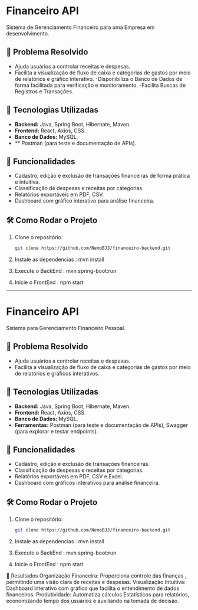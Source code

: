 # Financeiro API
Sistema de Gerenciamento Financeiro para uma  Empresa em desenvolvimento.

## 🚀 Problema Resolvido
- Ajuda usuários a controlar receitas e despesas.
- Facilita a visualização de fluxo de caixa e categorias de gastos por meio de relatórios e gráfico interativo.
-Disponibiliza o Banco de Dados de forma facilitada para verificação e monitoramento. 
-Facilita Buscas de Registros e Transações.

## 🔧 Tecnologias Utilizadas
- **Backend:** Java, Spring Boot, Hibernate, Maven.
- **Frontend:** React, Axios, CSS.
- **Banco de Dados:** MySQL.
- ** Postman (para teste e documentação de APIs).

## 📂 Funcionalidades
- Cadastro, edição e exclusão de transações financeiras de forma prática e intuitiva.
- Classificação de despesas e receitas por categorias.
- Relatórios exportáveis em PDF, CSV.
- Dashboard com gráfico interativo para análise financeira.

## 🛠️ Como Rodar o Projeto
1. Clone o repositório:
   ```bash
   git clone https://github.com/NemoBJJ/financeiro-backend.git

2. Instale as dependencias : mvn install

3. Execute o BackEnd : mvn spring-boot:run

4. Inicie o FrontEnd  : npm start

____

# Financeiro API
Sistema para Gerenciamento Financeiro Pessoal.

## 🚀 Problema Resolvido
- Ajuda usuários a controlar receitas e despesas.
- Facilita a visualização de fluxo de caixa e categorias de gastos por meio de relatórios e gráficos interativos.

## 🔧 Tecnologias Utilizadas
- **Backend:** Java, Spring Boot, Hibernate, Maven.
- **Frontend:** React, Axios, CSS.
- **Banco de Dados:** MySQL.
- **Ferramentas:** Postman (para teste e documentação de APIs), Swagger (para explorar e testar endpoints).

## 📂 Funcionalidades
- Cadastro, edição e exclusão de transações financeiras.
- Classificação de despesas e receitas por categorias.
- Relatórios exportáveis em PDF, CSV e Excel.
- Dashboard com gráficos interativos para análise financeira.

## 🛠️ Como Rodar o Projeto
1. Clone o repositório:
   ```bash
   git clone https://github.com/NemoBJJ/financeiro-backend.git

2. Instale as dependencias : mvn install

3. Execute o BackEnd : mvn spring-boot:run

4. Inicie o FrontEnd  : npm start

🌟 Resultados
Organização Financeira: Proporciona controle das finanças , permitindo uma visão clara de receitas e despesas.
Visualização Intuitiva: Dashboard interativo com gráfico que facilita o entendimento de dados financeiros.
Produtividade: Automatiza cálculos Estatísticos para relatórios, economizando tempo dos usuários e auxiliando na tomada de decisão. 
